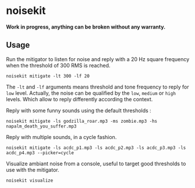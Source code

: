 noisekit
========

**Work in progress, anything can be broken without any warranty.**


Usage
-----

Run the mitigator to listen for noise and reply with a 20 Hz square frequency when the threshold of 300 RMS is reached.

```
noisekit mitigate -lt 300 -lf 20
```

The `-lt` and `-lf` arguments means threshold and tone frequency to reply for `low` level.
Actually, the noise can be qualified by the `low`, `medium` or `high` levels. Which allow to reply differently according the context.

Reply with some funny sounds using the default thresholds :

```
noisekit mitigate -ls godzilla_roar.mp3 -ms zombie.mp3 -hs napalm_death_you_suffer.mp3
```

Reply with multiple sounds, in a cycle fashion.

```
noisekit mitigate -ls acdc_p1.mp3 -ls acdc_p2.mp3 -ls acdc_p3.mp3 -ls acdc_p4.mp3 --picker=cycle
```

Visualize ambiant noise from a console, useful to target good thresholds to use with the mitigator.

```
noisekit visualize
```
